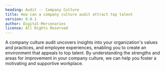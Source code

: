 ```yaml
---
heading: Audit -- Company Culture
title: How can a company culture audit attract top talent
version: 0.0.1
author: Digital-Mercenaries
license: All Rights Reserved
---
```



A company culture audit uncovers insights into your organization's values and
practices, and employee experiences, enabling you to create an environment
that appeals to top talent.  By understanding the strengths and areas for
improvement in your company culture, we can help you foster a motivating and
supportive workplace.

